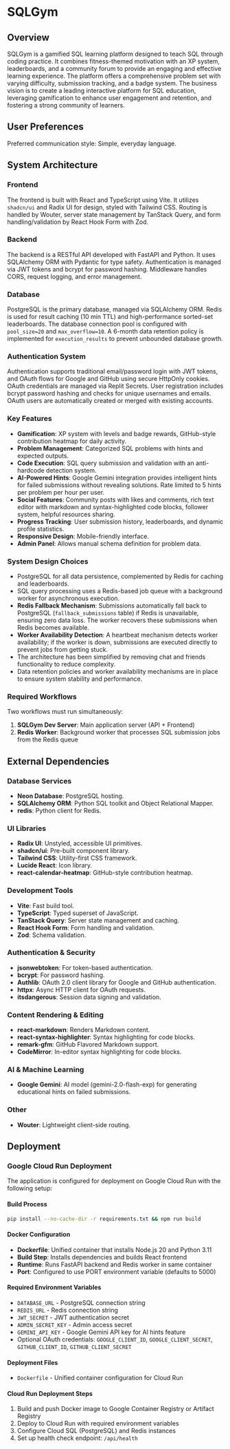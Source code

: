 # SQLGym

## Overview
SQLGym is a gamified SQL learning platform designed to teach SQL through coding practice. It combines fitness-themed motivation with an XP system, leaderboards, and a community forum to provide an engaging and effective learning experience. The platform offers a comprehensive problem set with varying difficulty, submission tracking, and a badge system. The business vision is to create a leading interactive platform for SQL education, leveraging gamification to enhance user engagement and retention, and fostering a strong community of learners.

## User Preferences
Preferred communication style: Simple, everyday language.

## System Architecture
### Frontend
The frontend is built with React and TypeScript using Vite. It utilizes `shadcn/ui` and Radix UI for design, styled with Tailwind CSS. Routing is handled by Wouter, server state management by TanStack Query, and form handling/validation by React Hook Form with Zod.

### Backend
The backend is a RESTful API developed with FastAPI and Python. It uses SQLAlchemy ORM with Pydantic for type safety. Authentication is managed via JWT tokens and bcrypt for password hashing. Middleware handles CORS, request logging, and error management.

### Database
PostgreSQL is the primary database, managed via SQLAlchemy ORM. Redis is used for result caching (10 min TTL) and high-performance sorted-set leaderboards. The database connection pool is configured with `pool_size=20` and `max_overflow=10`. A 6-month data retention policy is implemented for `execution_results` to prevent unbounded database growth.

### Authentication System
Authentication supports traditional email/password login with JWT tokens, and OAuth flows for Google and GitHub using secure HttpOnly cookies. OAuth credentials are managed via Replit Secrets. User registration includes bcrypt password hashing and checks for unique usernames and emails. OAuth users are automatically created or merged with existing accounts.

### Key Features
-   **Gamification**: XP system with levels and badge rewards, GitHub-style contribution heatmap for daily activity.
-   **Problem Management**: Categorized SQL problems with hints and expected outputs.
-   **Code Execution**: SQL query submission and validation with an anti-hardcode detection system.
-   **AI-Powered Hints**: Google Gemini integration provides intelligent hints for failed submissions without revealing solutions. Rate limited to 5 hints per problem per hour per user.
-   **Social Features**: Community posts with likes and comments, rich text editor with markdown and syntax-highlighted code blocks, follower system, helpful resources sharing.
-   **Progress Tracking**: User submission history, leaderboards, and dynamic profile statistics.
-   **Responsive Design**: Mobile-friendly interface.
-   **Admin Panel**: Allows manual schema definition for problem data.

### System Design Choices
-   PostgreSQL for all data persistence, complemented by Redis for caching and leaderboards.
-   SQL query processing uses a Redis-based job queue with a background worker for asynchronous execution.
-   **Redis Fallback Mechanism**: Submissions automatically fall back to PostgreSQL (`fallback_submissions` table) if Redis is unavailable, ensuring zero data loss. The worker recovers these submissions when Redis becomes available.
-   **Worker Availability Detection**: A heartbeat mechanism detects worker availability; if the worker is down, submissions are executed directly to prevent jobs from getting stuck.
-   The architecture has been simplified by removing chat and friends functionality to reduce complexity.
-   Data retention policies and worker availability mechanisms are in place to ensure system stability and performance.

### Required Workflows
Two workflows must run simultaneously:
1. **SQLGym Dev Server**: Main application server (API + Frontend)
2. **Redis Worker**: Background worker that processes SQL submission jobs from the Redis queue

## External Dependencies
### Database Services
-   **Neon Database**: PostgreSQL hosting.
-   **SQLAlchemy ORM**: Python SQL toolkit and Object Relational Mapper.
-   **redis**: Python client for Redis.

### UI Libraries
-   **Radix UI**: Unstyled, accessible UI primitives.
-   **shadcn/ui**: Pre-built component library.
-   **Tailwind CSS**: Utility-first CSS framework.
-   **Lucide React**: Icon library.
-   **react-calendar-heatmap**: GitHub-style contribution heatmap.

### Development Tools
-   **Vite**: Fast build tool.
-   **TypeScript**: Typed superset of JavaScript.
-   **TanStack Query**: Server state management and caching.
-   **React Hook Form**: Form handling and validation.
-   **Zod**: Schema validation.

### Authentication & Security
-   **jsonwebtoken**: For token-based authentication.
-   **bcrypt**: For password hashing.
-   **Authlib**: OAuth 2.0 client library for Google and GitHub authentication.
-   **httpx**: Async HTTP client for OAuth requests.
-   **itsdangerous**: Session data signing and validation.

### Content Rendering & Editing
-   **react-markdown**: Renders Markdown content.
-   **react-syntax-highlighter**: Syntax highlighting for code blocks.
-   **remark-gfm**: GitHub Flavored Markdown support.
-   **CodeMirror**: In-editor syntax highlighting for code blocks.

### AI & Machine Learning
-   **Google Gemini**: AI model (gemini-2.0-flash-exp) for generating educational hints on failed submissions.

### Other
-   **Wouter**: Lightweight client-side routing.

## Deployment

### Google Cloud Run Deployment
The application is configured for deployment on Google Cloud Run with the following setup:

#### Build Process
```bash
pip install --no-cache-dir -r requirements.txt && npm run build
```

#### Docker Configuration
- **Dockerfile**: Unified container that installs Node.js 20 and Python 3.11
- **Build Step**: Installs dependencies and builds React frontend
- **Runtime**: Runs FastAPI backend and Redis worker in same container
- **Port**: Configured to use PORT environment variable (defaults to 5000)

#### Required Environment Variables
- `DATABASE_URL` - PostgreSQL connection string
- `REDIS_URL` - Redis connection string
- `JWT_SECRET` - JWT authentication secret
- `ADMIN_SECRET_KEY` - Admin access secret
- `GEMINI_API_KEY` - Google Gemini API key for AI hints feature
- Optional OAuth credentials: `GOOGLE_CLIENT_ID`, `GOOGLE_CLIENT_SECRET`, `GITHUB_CLIENT_ID`, `GITHUB_CLIENT_SECRET`

#### Deployment Files
- `Dockerfile` - Unified container configuration for Cloud Run

#### Cloud Run Deployment Steps
1. Build and push Docker image to Google Container Registry or Artifact Registry
2. Deploy to Cloud Run with required environment variables
3. Configure Cloud SQL (PostgreSQL) and Redis instances
4. Set up health check endpoint: `/api/health`